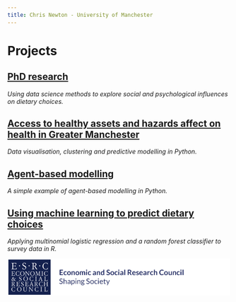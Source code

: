 ```yaml
---
title: Chris Newton - University of Manchester
---
```


# **Projects**
## [PhD research](https://chrisdnewton.github.io/Research)
  *Using data science methods to explore social and psychological influences on dietary choices.*

## [Access to healthy assets and hazards affect on health in Greater Manchester](https://github.com/ChrisDNewton/GreaterManchesterHealth/blob/master/Analysis%20of%20Indices%20of%20Multiple%20Deprivation%20and%20'Access%20to%20Healthy%20Assets%20and%20Hazards'%20Data%20in%20Greater%20Manchester%20(for%20GitHub).ipynb)
  *Data visualisation, clustering and predictive modelling in Python.*

## [Agent-based modelling](https://chrisdnewton.github.io/AgentBasedModelling)
  *A simple example of agent-based modelling in Python.*

## [Using machine learning to predict dietary choices](https://chrisdnewton.github.io/RandomForest)
  *Applying multinomial logistic regression and a random forest classifier to survey data in R.*
  
  
  
  
![ESRC logo](https://raw.githubusercontent.com/ChrisDNewton/ChrisDNewton.github.io/master/logo.png)
